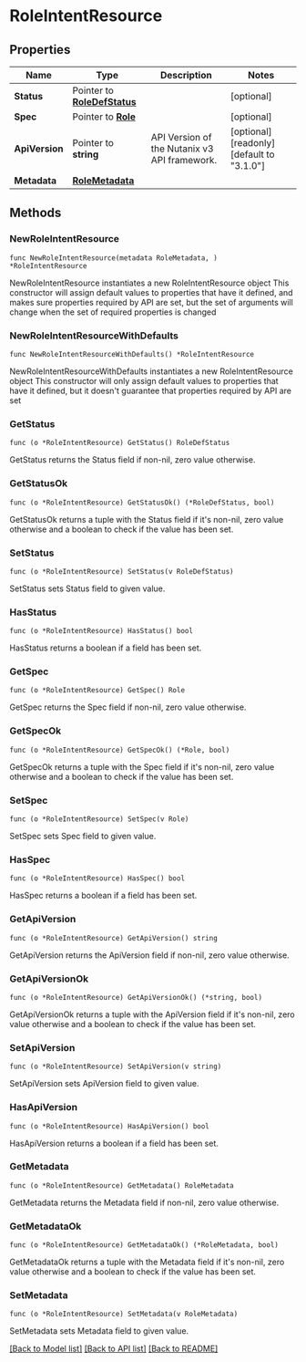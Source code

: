 # RoleIntentResource

## Properties

Name | Type | Description | Notes
------------ | ------------- | ------------- | -------------
**Status** | Pointer to [**RoleDefStatus**](RoleDefStatus.md) |  | [optional] 
**Spec** | Pointer to [**Role**](Role.md) |  | [optional] 
**ApiVersion** | Pointer to **string** | API Version of the Nutanix v3 API framework. | [optional] [readonly] [default to "3.1.0"]
**Metadata** | [**RoleMetadata**](RoleMetadata.md) |  | 

## Methods

### NewRoleIntentResource

`func NewRoleIntentResource(metadata RoleMetadata, ) *RoleIntentResource`

NewRoleIntentResource instantiates a new RoleIntentResource object
This constructor will assign default values to properties that have it defined,
and makes sure properties required by API are set, but the set of arguments
will change when the set of required properties is changed

### NewRoleIntentResourceWithDefaults

`func NewRoleIntentResourceWithDefaults() *RoleIntentResource`

NewRoleIntentResourceWithDefaults instantiates a new RoleIntentResource object
This constructor will only assign default values to properties that have it defined,
but it doesn't guarantee that properties required by API are set

### GetStatus

`func (o *RoleIntentResource) GetStatus() RoleDefStatus`

GetStatus returns the Status field if non-nil, zero value otherwise.

### GetStatusOk

`func (o *RoleIntentResource) GetStatusOk() (*RoleDefStatus, bool)`

GetStatusOk returns a tuple with the Status field if it's non-nil, zero value otherwise
and a boolean to check if the value has been set.

### SetStatus

`func (o *RoleIntentResource) SetStatus(v RoleDefStatus)`

SetStatus sets Status field to given value.

### HasStatus

`func (o *RoleIntentResource) HasStatus() bool`

HasStatus returns a boolean if a field has been set.

### GetSpec

`func (o *RoleIntentResource) GetSpec() Role`

GetSpec returns the Spec field if non-nil, zero value otherwise.

### GetSpecOk

`func (o *RoleIntentResource) GetSpecOk() (*Role, bool)`

GetSpecOk returns a tuple with the Spec field if it's non-nil, zero value otherwise
and a boolean to check if the value has been set.

### SetSpec

`func (o *RoleIntentResource) SetSpec(v Role)`

SetSpec sets Spec field to given value.

### HasSpec

`func (o *RoleIntentResource) HasSpec() bool`

HasSpec returns a boolean if a field has been set.

### GetApiVersion

`func (o *RoleIntentResource) GetApiVersion() string`

GetApiVersion returns the ApiVersion field if non-nil, zero value otherwise.

### GetApiVersionOk

`func (o *RoleIntentResource) GetApiVersionOk() (*string, bool)`

GetApiVersionOk returns a tuple with the ApiVersion field if it's non-nil, zero value otherwise
and a boolean to check if the value has been set.

### SetApiVersion

`func (o *RoleIntentResource) SetApiVersion(v string)`

SetApiVersion sets ApiVersion field to given value.

### HasApiVersion

`func (o *RoleIntentResource) HasApiVersion() bool`

HasApiVersion returns a boolean if a field has been set.

### GetMetadata

`func (o *RoleIntentResource) GetMetadata() RoleMetadata`

GetMetadata returns the Metadata field if non-nil, zero value otherwise.

### GetMetadataOk

`func (o *RoleIntentResource) GetMetadataOk() (*RoleMetadata, bool)`

GetMetadataOk returns a tuple with the Metadata field if it's non-nil, zero value otherwise
and a boolean to check if the value has been set.

### SetMetadata

`func (o *RoleIntentResource) SetMetadata(v RoleMetadata)`

SetMetadata sets Metadata field to given value.



[[Back to Model list]](../README.md#documentation-for-models) [[Back to API list]](../README.md#documentation-for-api-endpoints) [[Back to README]](../README.md)


